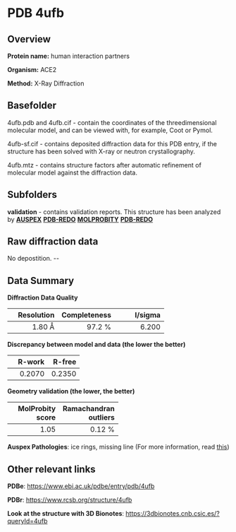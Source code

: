 # PDB 4ufb

## Overview

**Protein name:** human interaction partners

**Organism:** ACE2

**Method:** X-Ray Diffraction

## Basefolder

4ufb.pdb and 4ufb.cif - contain the coordinates of the threedimensional molecular model, and can be viewed with, for example, Coot or Pymol.

4ufb-sf.cif - contains deposited diffraction data for this PDB entry, if the structure has been solved with X-ray or neutron crystallography.

4ufb.mtz - contains structure factors after automatic refinement of molecular model against the diffraction data.

## Subfolders





**validation** - contains validation reports. This structure has been analyzed by [**AUSPEX**](https://github.com/thorn-lab/coronavirus_structural_task_force/tree/master/pdb/human_interaction_partners/ACE2/4ufb/validation/auspex) [**PDB-REDO**](https://github.com/thorn-lab/coronavirus_structural_task_force/tree/master/pdb/human_interaction_partners/ACE2/4ufb/validation/pdb-redo) [**MOLPROBITY**](https://github.com/thorn-lab/coronavirus_structural_task_force/tree/master/pdb/human_interaction_partners/ACE2/4ufb/validation/molprobity) [**PDB-REDO**](https://github.com/thorn-lab/coronavirus_structural_task_force/blob/master/pdb/human_interaction_partners/ACE2/4ufb/validation/Xtriage_output.log) 

## Raw diffraction data

No depostition. --<br> 

## Data Summary
**Diffraction Data Quality**

|   | Resolution | Completeness| I/sigma |
|---|-------------:|----------------:|--------------:|
|   |1.80 Å|97.2  %|<img width=50/>6.200|

**Discrepancy between model and data (the lower the better)**

|   | **R-work**| **R-free**   
|---|-------------:|----------------:|           
||  0.2070|  0.2350|

**Geometry validation (the lower, the better)**

|   |**MolProbity<br>score**| **Ramachandran<br>outliers** 
|---|-------------:|----------------:|
||  1.05|  0.12 %|

**Auspex Pathologies**: ice rings, missing line (For more information, read [this](https://github.com/thorn-lab/coronavirus_structural_task_force/blob/master/pdb/human_interaction_partners/ACE2/4ufb/validation/auspex/4ufb_auspex_comments.txt))

 



## Other relevant links 
**PDBe**:  https://www.ebi.ac.uk/pdbe/entry/pdb/4ufb
 
**PDBr**: https://www.rcsb.org/structure/4ufb 

**Look at the structure with 3D Bionotes**: https://3dbionotes.cnb.csic.es/?queryId=4ufb

